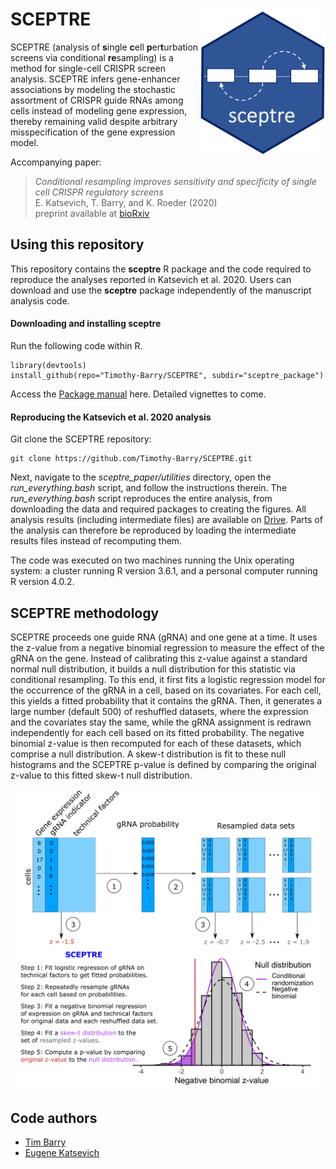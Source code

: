 # SCEPTRE <img src="hex.png" align="right" width="200px"/>

SCEPTRE (analysis of **s**ingle **c**ell **p**er**t**urbation screens via conditional **re**sampling) is a method for single-cell CRISPR screen analysis. SCEPTRE infers gene-enhancer associations by modeling the stochastic assortment of CRISPR guide RNAs among cells instead of modeling gene expression, thereby remaining valid despite arbitrary misspecification of the gene expression model.

Accompanying paper:
> *Conditional resampling improves sensitivity and specificity of single cell CRISPR regulatory screens* <br />
> E. Katsevich, T. Barry, and K. Roeder (2020)<br />
> preprint available at [bioRxiv](https://doi.org/10.1101/2020.08.13.250092)


## Using this repository

This repository contains the **sceptre** R package and the code required to reproduce the analyses reported in Katsevich et al. 2020. Users can download and use the **sceptre** package independently of the manuscript analysis code.

#### Downloading and installing **sceptre**

Run the following code within R.

```
library(devtools)
install_github(repo="Timothy-Barry/SCEPTRE", subdir="sceptre_package")
```

Access the [Package manual](https://github.com/Timothy-Barry/sceptre_paper/blob/master/sceptre_0.1.0.pdf) here. Detailed vignettes to come.

#### Reproducing the Katsevich et al. 2020 analysis

Git clone the SCEPTRE repository:

```
git clone https://github.com/Timothy-Barry/SCEPTRE.git
```

Next, navigate to the *sceptre_paper/utilities* directory, open the *run_everything.bash* script, and follow the instructions therein. The *run_everything.bash* script reproduces the entire analysis, from downloading the data and required packages to creating the figures. All analysis results (including intermediate files) are available on [Drive](https://drive.google.com/drive/folders/1ynZRMvGtFxfBiD0zAcuIYjNeS8Jj4AP9?usp=sharing). Parts of the analysis can therefore be reproduced by loading the intermediate results files instead of recomputing them.

The code was executed on two machines running the Unix operating system: a cluster running R version 3.6.1, and a personal computer running R version 4.0.2.

## SCEPTRE methodology

SCEPTRE proceeds one guide RNA (gRNA) and one gene at a time. It uses the z-value from a negative binomial regression to measure the effect of the gRNA on the gene. Instead of calibrating this z-value against a standard normal null distribution, it builds a null distribution for this statistic via conditional resampling. To this end, it first fits a logistic regression model for the occurrence of the gRNA in a cell, based on its covariates. For each cell, this yields a fitted probability that it contains the gRNA. Then, it generates a large number (default 500) of reshuffled datasets, where the expression and the covariates stay the same, while the gRNA assignment is redrawn independently for each cell based on its fitted probability. The negative binomial z-value is then recomputed for each of these datasets, which comprise a null distribution. A skew-t distribution is fit to these null histograms and the SCEPTRE p-value is defined by comparing the original z-value to this fitted skew-t null distribution.

<p align="center">
  <img src="sceptre_paper/manuscript/figures/Figure2/Figure2.png" width="600">
</p>

## Code authors
- [Tim Barry](https://timothy-barry.github.io/)
- [Eugene Katsevich](https://ekatsevi.github.io/)
